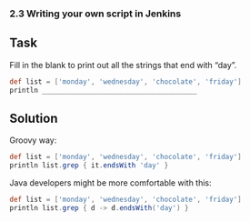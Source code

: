 ### 2.3 Writing your own script in Jenkins

## Task

Fill in the blank to print out all the strings that end with “day”.

````groovy
def list = ['monday', 'wednesday', 'chocolate', 'friday']
println ______________________________________
````


## Solution

Groovy way:

````groovy
def list = ['monday', 'wednesday', 'chocolate', 'friday']
println list.grep { it.endsWith 'day' }
````

Java developers might be more comfortable with this:

````groovy
def list = ['monday', 'wednesday', 'chocolate', 'friday']
println list.grep { d -> d.endsWith('day') }
````

